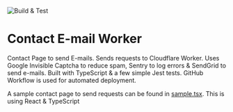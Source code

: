 ![Build & Test](https://github.com/mattferderer/cloudflare-contact-us-worker/actions/workflows/node.js.yml/badge.svg)

# Contact E-mail Worker
Contact Page to send E-mails. Sends requests to Cloudflare Worker. Uses Google Invisible Captcha to reduce spam, Sentry to log errors &amp; SendGrid to send e-mails. Built with TypeScript &amp; a few simple Jest tests. GitHub Workflow is used for automated deployment.

A sample contact page to send requests can be found in [sample.tsx](sample.tsx). This is using React & TypeScript
